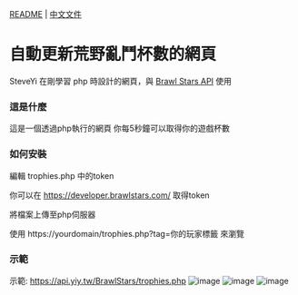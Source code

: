 [README](README.md) | [中文文件](README_zh.md)

# 自動更新荒野亂鬥杯數的網頁

SteveYi 在剛學習 php 時設計的網頁，與 [Brawl Stars API](https://developer.brawlstars.com/) 使用

### 這是什麼

這是一個透過php執行的網頁
你每5秒鐘可以取得你的遊戲杯數

### 如何安裝

編輯 trophies.php 中的token

你可以在 https://developer.brawlstars.com/ 取得token

將檔案上傳至php伺服器

使用 https://yourdomain/trophies.php?tag=你的玩家標籤 來瀏覽

### 示範

示範: https://api.yiy.tw/BrawlStars/trophies.php
![image](https://github.com/SteveYiGame/BrawlStars-Auto-Update-Trophies/blob/master/img/ScreenShot01.png)
![image](https://github.com/SteveYiGame/BrawlStars-Auto-Update-Trophies/blob/master/img/ScreenShot02.png)
![image](https://github.com/SteveYiGame/BrawlStars-Auto-Update-Trophies/blob/master/img/ScreenShot03.png)
